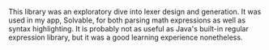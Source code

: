 This library was an exploratory dive into lexer design and generation. It was used in my app, Solvable, for both parsing math expressions as well as syntax highlighting. It is probably not as useful as Java's built-in regular expression library, but it was a good learning experience nonetheless.
